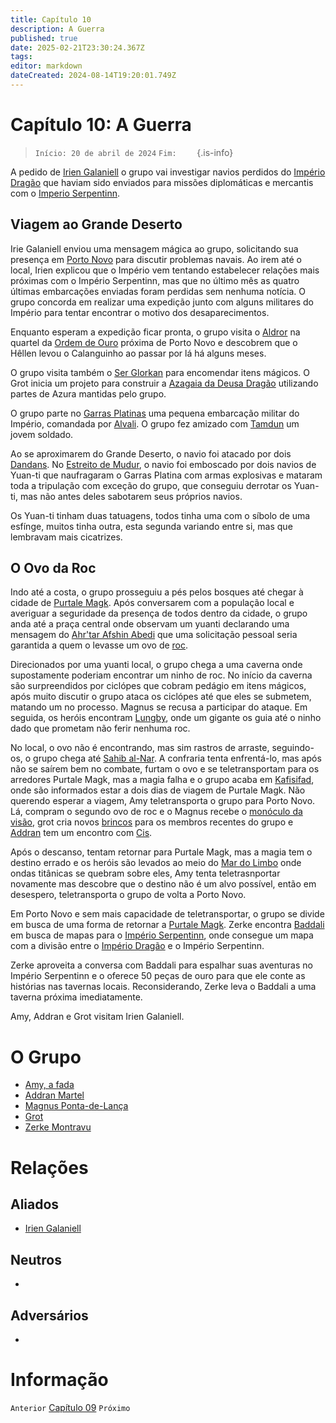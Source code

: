 ```yaml
---
title: Capítulo 10
description: A Guerra
published: true
date: 2025-02-21T23:30:24.367Z
tags: 
editor: markdown
dateCreated: 2024-08-14T19:20:01.749Z
---
```


# Capítulo 10: A Guerra

>  `Início: 20 de abril de 2024`
>  `Fim:    `
{.is-info}

A pedido de [Irien Galaniell](/individuos/irien-galaniell) o grupo vai investigar navios perdidos do [Império Dragão](/faccoes/nacoes/imperio-dragao) que haviam sido enviados para missões diplomáticas e mercantis com o [Imperio Serpentinn](/faccoes/nrtacoes/imperio-serpentinn).

## Viagem ao Grande Deserto

Irie Galaniell enviou uma mensagem mágica ao grupo, solicitando sua presença em [Porto Novo](/lugares/plano-material/drafeon/sudeste-de-drafeon/porto-novo) para discutir problemas navais. Ao irem até o local, Irien explicou que o Império vem tentando estabelecer relações mais próximas com o Império Serpentinn, mas que no último mês as quatro últimas embarcações enviadas foram perdidas sem nenhuma notícia. O grupo concorda em realizar uma expedição junto com alguns militares do Império para tentar encontrar o motivo dos desaparecimentos.

Enquanto esperam a expedição ficar pronta, o grupo visita o [Aldror](/individuos/aldror) na quartel da [Ordem de Ouro](/faccoes/faccoes-independentes/ordem-de-ouro) próxima de Porto Novo e descobrem que o Hêllen levou o Calanguinho ao passar por lá há alguns meses.

O grupo visita também o [Ser Glorkan](/individuos/ser-glorkan) para encomendar itens mágicos. O Grot inicia um projeto para construir a [Azagaia da Deusa Dragão](/itens/azagaia-da-deusa-dragao) utilizando partes de Azura mantidas pelo grupo.

O grupo parte no [Garras Platinas](/veiculos/garras-platinas) uma pequena embarcação militar do Império, comandada por [Alvali](/individuos/alvali). O grupo fez amizado com [Tamdun](/individuos/tamdun) um jovem soldado.

Ao se aproximarem do Grande Deserto, o navio foi atacado por dois [Dandans](/fauna-e-flora/dandan). No [Estreito de Mudur](/lugares/plano-material/drafeon/sudeste-de-drafeon), o navio foi emboscado por dois navios de Yuan-ti que naufragaram o Garras Platina com armas explosivas e mataram toda a tripulação com exceção do grupo, que conseguiu derrotar os Yuan-ti, mas não antes deles sabotarem seus próprios navios.

Os Yuan-ti tinham duas tatuagens, todos tinha uma com o síbolo de uma esfínge, muitos tinha outra, esta segunda variando entre si, mas que lembravam mais cicatrizes.

## O Ovo da Roc

Indo até a costa, o grupo prosseguiu a pés pelos bosques até chegar à cidade de [Purtale Magk](/lugares/plano-material/drafeon/sudeste-de-drafeon/purtale-magk). Após conversarem com a população local e averiguar a seguridade da presença de todos dentro da cidade, o grupo anda até a praça central onde observam um yuanti declarando uma mensagem do [Ahr'tar Afshin Abedi](/individuos/ahrtar-afshin-abedi) que uma solicitação pessoal seria garantida a quem o levasse um ovo de [roc](/fauna-e-flora/roc).

Direcionados por uma yuanti local, o grupo chega a uma caverna onde supostamente poderiam encontrar um ninho de roc. No início da caverna são surpreendidos por ciclópes que cobram pedágio em itens mágicos, após muito discutir o grupo ataca os ciclópes até que eles se submetem, matando um no processo. Magnus se recusa a participar do ataque. Em seguida, os heróis encontram [Lungby](/lugares/plano-material/drafeon/sudeste-de-drafeon/lungby), onde um gigante os guia até o ninho dado que prometam não ferir nenhuma roc.

No local, o ovo não é encontrando, mas sim rastros de arraste, seguindo-os, o grupo chega até [Sahib al-Nar](/individuos/sahib-al-nar). A confraria tenta enfrentá-lo, mas após não se saírem bem no combate, furtam o ovo e se teletransportam para os arredores Purtale Magk, mas a magia falha e o grupo acaba em [Kafisifad](/lugares/plano-material/drafeon/sudeste-de-drafeon/kafisifad), onde são informados estar a dois dias de viagem de Purtale Magk.  Não querendo esperar a viagem, Amy teletransporta o grupo para Porto Novo. Lá, compram o segundo ovo de roc e o Magnus recebe o [monóculo da visão](/itens/monoculo-da-visao), grot cria novos [brincos](/itens/Brinco-de-Sussurros) para os membros recentes do grupo e [Addran](/individuos/personagens-de-jogadores/addran-martel) tem um encontro com [Cis](/individuos/cis). 

Após o descanso, tentam retornar para Purtale Magk, mas a magia tem o destino errado e os heróis são levados ao meio do [Mar do Limbo](/lugares/plano-material/drafeon/mar-do-limbo) onde ondas titânicas se quebram sobre eles, Amy tenta teletrasnportar novamente mas descobre que o destino não é um alvo possível, então em desespero, teletransporta o grupo de volta a Porto Novo.

Em Porto Novo e sem mais capacidade de teletransportar, o grupo se divide em busca de uma forma de retornar a [Purtale Magk](/lugares/plano-material/drafeon/sudeste-de-drafeon/purtale-magk). Zerke encontra [Baddali](/individuos/baddali-copo-cheio) em busca de mapas para o [Império Serpentinn](/faccoes/nacoes/imperio-serpentinn), onde consegue um mapa com a divisão entre o [Império Dragão](/faccoes/nacoes/imperio-dragao) e o Império Serpentinn.

Zerke aproveita a conversa com Baddali para espalhar suas aventuras no Império Serpentinn e o oferece 50 peças de ouro para que ele conte as histórias nas tavernas locais. Reconsiderando, Zerke leva o Baddali a uma taverna próxima imediatamente.

Amy, Addran e Grot visitam Irien Galaniell.

# O Grupo
- [Amy, a fada](/individuos/personagens-de-jogadores/amy)
- [Addran Martel](/individuos/personagens-de-jogadores/addran-martel)
- [Magnus Ponta-de-Lança](/individuos/personagens-de-jogadores/magnus-ponta-de-lanca)
- [Grot](/individuos/personagens-de-jogadores/veles-lupis-lugh)
- [Zerke Montravu](/individuos/personagens-de-jogadores/zerme-montravu)

# Relações
## Aliados
- [Irien Galaniell](/individuos/irien-galaniell)

## Neutros
- [](/individuos/)

## Adversários
- [](/individuos/)

# Informação
`Anterior` [Capítulo 09](/capitulos/capitulo-09-a-sombra-do-tarrasque)
`Próximo` 